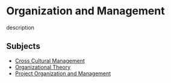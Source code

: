 # Organization and Management

 description

## Subjects

- [Cross Cultural Management](cross-cultural-management.md)
- [Organizational Theory](organization-theory.md)
- [Project Organization and Management](project-organization-and-management.md)

